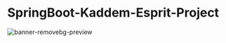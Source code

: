 # SpringBoot-Kaddem-Esprit-Project

![banner-removebg-preview](https://user-images.githubusercontent.com/62307781/201923921-1bc51afe-3eef-4fad-8126-650c6a47fbd9.png)
